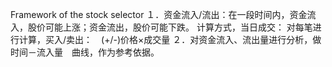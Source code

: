 Framework of the stock selector
１．资金流入/流出：在一段时间内，资金流入，股价可能上涨；资金流出，股价可能下跌。
计算方式，当日成交： 对每笔进行计算，买入/卖出：　(+/-)价格×成交量
２．对资金流入、流出量进行分析，做　时间－流入量　曲线，作为参考依据。

